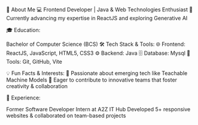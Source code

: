 🌟 About Me
💻 Frontend Developer | Java & Web Technologies Enthusiast
🚀 Currently advancing my expertise in ReactJS and exploring Generative AI

🎓 Education:

Bachelor of Computer Science (BCS)
🛠 Tech Stack & Tools:
🌐 Frontend: ReactJS, JavaScript, HTML5, CSS3
⚙️ Backend: Java
🗄 Database: Mysql
🔧 Tools: Git, GitHub, Vite

💡 Fun Facts & Interests:
🧠 Passionate about emerging tech like Teachable Machine Models
🎯 Eager to contribute to innovative teams that foster creativity & collaboration



🌟 Experience:

Former Software Developer Intern at A2Z IT Hub
Developed 5+ responsive websites & collaborated on team-based projects




